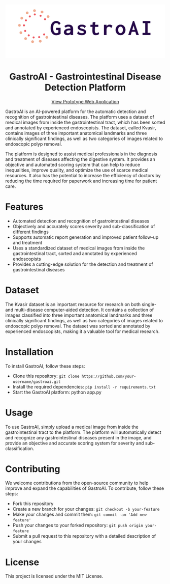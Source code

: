 <br />
<p align="center">
  <a href="https://github.com/vanshhhhh">
    <img src="assets/images/logo.png" alt="Logo">
  </a>

  <h1 align="center">GastroAI - Gastrointestinal Disease Detection Platform</h1>
  <p align="center"> 
    <a href="https://gastroai.streamlit.app/">View Prototype Web Application</a>
  </p>
</p>

GastroAI is an AI-powered platform for the automatic detection and recognition of gastrointestinal diseases. The platform uses a dataset of medical images from inside the gastrointestinal tract, which has been sorted and annotated by experienced endoscopists. The dataset, called Kvasir, contains images of three important anatomical landmarks and three clinically significant findings, as well as two categories of images related to endoscopic polyp removal.

The platform is designed to assist medical professionals in the diagnosis and treatment of diseases affecting the digestive system. It provides an objective and automated scoring system that can help to reduce inequalities, improve quality, and optimize the use of scarce medical resources. It also has the potential to increase the efficiency of doctors by reducing the time required for paperwork and increasing time for patient care.

# Features
- Automated detection and recognition of gastrointestinal diseases
- Objectively and accurately scores severity and sub-classification of different findings
- Supports automatic report generation and improved patient follow-up and treatment
- Uses a standardized dataset of medical images from inside the gastrointestinal tract, sorted and annotated by experienced endoscopists
- Provides a cutting-edge solution for the detection and treatment of gastrointestinal diseases
# Dataset
The Kvasir dataset is an important resource for research on both single- and multi-disease computer-aided detection. It contains a collection of images classified into three important anatomical landmarks and three clinically significant findings, as well as two categories of images related to endoscopic polyp removal. The dataset was sorted and annotated by experienced endoscopists, making it a valuable tool for medical research.

# Installation
To install GastroAI, follow these steps:

- Clone this repository: `git clone https://github.com/your-username/gastroai.git`
- Install the required dependencies: `pip install -r requirements.txt`
- Start the GastroAI platform: python app.py
# Usage
To use GastroAI, simply upload a medical image from inside the gastrointestinal tract to the platform. The platform will automatically detect and recognize any gastrointestinal diseases present in the image, and provide an objective and accurate scoring system for severity and sub-classification.

# Contributing
We welcome contributions from the open-source community to help improve and expand the capabilities of GastroAI. To contribute, follow these steps:

- Fork this repository
- Create a new branch for your changes: `git checkout -b your-feature`
- Make your changes and commit them: `git commit -am 'Add new feature'`
- Push your changes to your forked repository: `git push origin your-feature`
- Submit a pull request to this repository with a detailed description of your changes
# License
This project is licensed under the MIT License.

